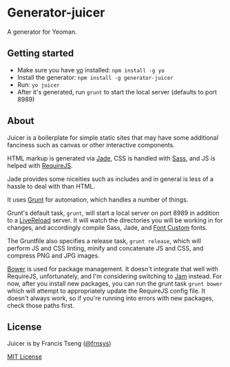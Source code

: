 # Generator-juicer

A generator for Yeoman.

## Getting started
- Make sure you have [yo](https://github.com/yeoman/yo) installed:
    `npm install -g yo`
- Install the generator: `npm install -g generator-juicer`
- Run: `yo juicer`
- After it's generated, run `grunt` to start the local server (defaults to
        port 8989)

## About
Juicer is a boilerplate for simple static sites that may have some
additional fanciness such as canvas or other interactive components.

HTML markup is generated via [Jade](http://jade-lang.com/), CSS is
handled with [Sass](http://sass-lang.com/), and JS is helped with
[RequireJS](http://requirejs.org/).

Jade provides some niceities such as includes and in general is less of
a hassle to deal with than HTML.

It uses [Grunt](http://gruntjs.com/) for automation, which handles a number of things.

Grunt's default task, `grunt`, will start a local server on port 8989 in addition to a [LiveReload](http://livereload.com/)
server. It will watch the directories you will be working in for
changes, and accordingly compile Sass, Jade, and [Font
Custom](http://fontcustom.com/) fonts.

The Gruntfile also specifies a release task, `grunt release`, which will
perform JS and CSS linting, minify and concatenate JS and CSS, and
compress PNG and JPG images.

[Bower](http://bower.io/) is used for package management. It doesn't
integrate that well with RequireJS, unfortunately, and I'm considering
switching to [Jam](http://jamjs.org/) instead. For now, after you
install new packages, you can run the grunt task `grunt bower` which
will attempt to appropriately update the RequireJS config file. It
doesn't always work, so if you're running into errors with new packages,
    check those paths first.

## License
Juicer is by Francis Tseng ([@frnsys](https://twitter.com/frnsys))

[MIT License](http://en.wikipedia.org/wiki/MIT_License)
